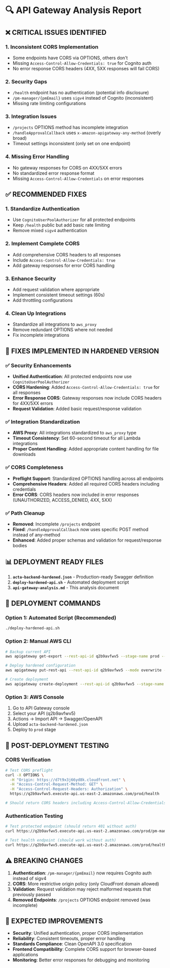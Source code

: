 # 🔍 API Gateway Analysis Report

## ❌ **CRITICAL ISSUES IDENTIFIED**

### 1. **Inconsistent CORS Implementation**

- Some endpoints have CORS via OPTIONS, others don't
- Missing `Access-Control-Allow-Credentials: true` for Cognito auth
- No error response CORS headers (4XX, 5XX responses will fail CORS)

### 2. **Security Gaps**

- `/health` endpoint has no authentication (potential info disclosure)
- `/pm-manager/{pmEmail}` uses `sigv4` instead of Cognito (inconsistent)
- Missing rate limiting configurations

### 3. **Integration Issues**

- `/projects` OPTIONS method has incomplete integration
- `/handleApprovalCallback` uses `x-amazon-apigateway-any-method` (overly broad)
- Timeout settings inconsistent (only set on one endpoint)

### 4. **Missing Error Handling**

- No gateway responses for CORS on 4XX/5XX errors
- No standardized error response format
- Missing `Access-Control-Allow-Credentials` on error responses

## ✅ **RECOMMENDED FIXES**

### 1. **Standardize Authentication**

- Use `CognitoUserPoolAuthorizer` for all protected endpoints
- Keep `/health` public but add basic rate limiting
- Remove mixed `sigv4` authentication

### 2. **Implement Complete CORS**

- Add comprehensive CORS headers to all responses
- Include `Access-Control-Allow-Credentials: true`
- Add gateway responses for error CORS handling

### 3. **Enhance Security**

- Add request validation where appropriate
- Implement consistent timeout settings (60s)
- Add throttling configurations

### 4. **Clean Up Integrations**

- Standardize all integrations to `aws_proxy`
- Remove redundant OPTIONS where not needed
- Fix incomplete integrations

## 🔧 **FIXES IMPLEMENTED IN HARDENED VERSION**

### ✅ **Security Enhancements**

- **Unified Authentication**: All protected endpoints now use `CognitoUserPoolAuthorizer`
- **CORS Hardening**: Added `Access-Control-Allow-Credentials: true` for all responses
- **Error Response CORS**: Gateway responses now include CORS headers for 4XX/5XX errors
- **Request Validation**: Added basic request/response validation

### ✅ **Integration Standardization**

- **AWS Proxy**: All integrations standardized to `aws_proxy` type
- **Timeout Consistency**: Set 60-second timeout for all Lambda integrations
- **Proper Content Handling**: Added appropriate content handling for file downloads

### ✅ **CORS Completeness**

- **Preflight Support**: Standardized OPTIONS handling across all endpoints
- **Comprehensive Headers**: Added all required CORS headers including credentials
- **Error CORS**: CORS headers now included in error responses (UNAUTHORIZED, ACCESS_DENIED, 4XX, 5XX)

### ✅ **Path Cleanup**

- **Removed**: Incomplete `/projects` endpoint
- **Fixed**: `/handleApprovalCallback` now uses specific POST method instead of any-method
- **Enhanced**: Added proper schemas and validation for request/response bodies

## 📊 **DEPLOYMENT READY FILES**

1. **`acta-backend-hardened.json`** - Production-ready Swagger definition
2. **`deploy-hardened-api.sh`** - Automated deployment script
3. **`api-gateway-analysis.md`** - This analysis document

## 🚀 **DEPLOYMENT COMMANDS**

### **Option 1: Automated Script (Recommended)**

```bash
./deploy-hardened-api.sh
```

### **Option 2: Manual AWS CLI**

```bash
# Backup current API
aws apigateway get-export --rest-api-id q2b9avfwv5 --stage-name prod --export-type swagger backup.json

# Deploy hardened configuration
aws apigateway put-rest-api --rest-api-id q2b9avfwv5 --mode overwrite --body file://acta-backend-hardened.json

# Create deployment
aws apigateway create-deployment --rest-api-id q2b9avfwv5 --stage-name prod
```

### **Option 3: AWS Console**

1. Go to API Gateway console
2. Select your API (q2b9avfwv5)
3. Actions → Import API → Swagger/OpenAPI
4. Upload `acta-backend-hardened.json`
5. Deploy to `prod` stage

## 🧪 **POST-DEPLOYMENT TESTING**

### **CORS Verification**

```bash
# Test CORS preflight
curl -X OPTIONS \
  -H "Origin: https://d7t9x3j66yd8k.cloudfront.net" \
  -H "Access-Control-Request-Method: GET" \
  -H "Access-Control-Request-Headers: Authorization" \
  https://q2b9avfwv5.execute-api.us-east-2.amazonaws.com/prod/health

# Should return CORS headers including Access-Control-Allow-Credentials: true
```

### **Authentication Testing**

```bash
# Test protected endpoint (should return 401 without auth)
curl https://q2b9avfwv5.execute-api.us-east-2.amazonaws.com/prod/pm-manager/all-projects

# Test health endpoint (should work without auth)
curl https://q2b9avfwv5.execute-api.us-east-2.amazonaws.com/prod/health
```

## ⚠️ **BREAKING CHANGES**

1. **Authentication**: `/pm-manager/{pmEmail}` now requires Cognito auth instead of sigv4
2. **CORS**: More restrictive origin policy (only CloudFront domain allowed)
3. **Validation**: Request validation may reject malformed requests that previously passed
4. **Removed Endpoints**: `/projects` OPTIONS endpoint removed (was incomplete)

## 🎯 **EXPECTED IMPROVEMENTS**

- **Security**: Unified authentication, proper CORS implementation
- **Reliability**: Consistent timeouts, proper error handling
- **Standards Compliance**: Clean OpenAPI 3.0 specification
- **Frontend Compatibility**: Complete CORS support for browser-based applications
- **Monitoring**: Better error responses for debugging and monitoring
